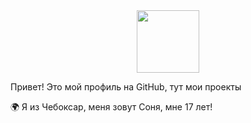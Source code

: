 <div id="header" align="center">
  <img src="https://i.giphy.com/media/v1.Y2lkPTc5MGI3NjExb3ZsNTF4c2UzcDl2YjFreHEzOGpxM2hjbnhka2I0aDlvOWJxbDlmMiZlcD12MV9pbnRlcm5hbF9naWZfYnlfaWQmY3Q9Zw/K1tgb1IUeBOgw/giphy.gif" width="100"/>
</div>

Привет! Это мой профиль на GitHub, тут мои проекты

🌍 Я из Чебоксар, меня зовут Соня, мне 17 лет!
